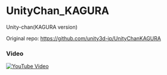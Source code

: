 # UnityChan_KAGURA
Unity-chan(KAGURA version)

Original repo: https://github.com/unity3d-jp/UnityChanKAGURA

### Video

[![YouTube Video](https://img.youtube.com/vi/EFh-VfbttV4/0.jpg)](https://www.youtube.com/watch?v=EFh-VfbttV4)
